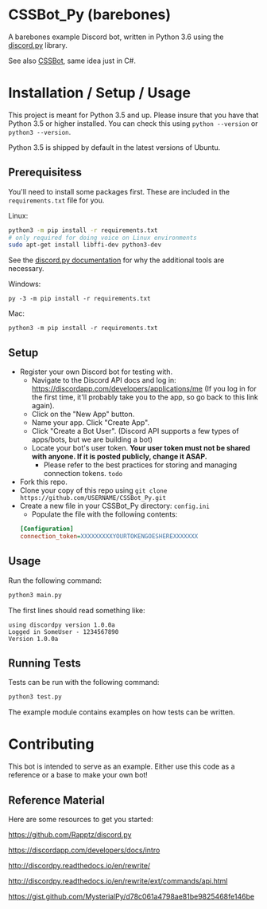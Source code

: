 # CSSBot_Py (barebones)
A barebones example Discord bot, written in Python 3.6 using the [discord.py](https://github.com/Rapptz/discord.py) library.

See also [CSSBot](https://github.com/Chris-Johnston/CSSBot), same idea just in C#.

# Installation / Setup / Usage

This project is meant for Python 3.5 and up. Please insure that you have that
Python 3.5 or higher installed. You can check this using `python --version`
or `python3 --version`.

Python 3.5 is shipped by default in the latest versions of Ubuntu.

## Prerequisitess
You'll need to install some packages first. These are included in the
`requirements.txt` file for you.

Linux:
```bash
python3 -m pip install -r requirements.txt
# only required for doing voice on Linux environments
sudo apt-get install libffi-dev python3-dev
```

See the [discord.py documentation](http://discordpy.readthedocs.io/en/rewrite/intro.html#installing)
for why the additional tools are necessary.

Windows:
```
py -3 -m pip install -r requirements.txt
```

Mac:
```
python3 -m pip install -r requirements.txt
```

## Setup

- Register your own Discord bot for testing with.
  - Navigate to the Discord API docs and log in: https://discordapp.com/developers/applications/me (If you log in for the first time, it'll probably take you to the app, so go back to this link again).
  - Click on the "New App" button.
  - Name your app. Click "Create App".
  - Click "Create a Bot User". (Discord API supports a few types of apps/bots, but we are building a bot)
  - Locate your bot's user token. **Your user token must not be shared with anyone. If it is posted publicly, change it ASAP.**
    - Please refer to the best practices for storing and managing connection tokens. `todo`
- Fork this repo.
- Clone your copy of this repo using `git clone https://github.com/USERNAME/CSSBot_Py.git`
- Create a new file in your CSSBot_Py directory: `config.ini`
  - Populate the file with the following contents:
  ```ini
  [Configuration]
  connection_token=XXXXXXXXXYOURTOKENGOESHEREXXXXXXX
  ```

## Usage

Run the following command:
```bash
python3 main.py
```

The first lines should read something like:
```
using discordpy version 1.0.0a
Logged in SomeUser - 1234567890
Version 1.0.0a
```

## Running Tests

Tests can be run with the following command:

```bash
python3 test.py
```

The example module contains examples on how tests can be written.

# Contributing

This bot is intended to serve as an example. Either use this code as a reference or a base to make your own bot!

## Reference Material

Here are some resources to get you started:

https://github.com/Rapptz/discord.py

https://discordapp.com/developers/docs/intro

http://discordpy.readthedocs.io/en/rewrite/

http://discordpy.readthedocs.io/en/rewrite/ext/commands/api.html

https://gist.github.com/MysterialPy/d78c061a4798ae81be9825468fe146be

